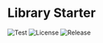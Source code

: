 # Library Starter

![Test](https://img.shields.io/github/workflow/status/NobiDev/library-starter/Test/main)
![License](https://img.shields.io/github/license/NobiDev/library-starter)
![Release](https://img.shields.io/github/v/release/NobiDev/library-starter)

